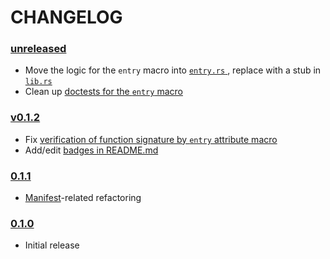 # CHANGELOG

### [unreleased](https://github.com/speelbarrow/weensy.rs/blob/main)
- Move the logic for the `entry` macro into [`entry.rs`
  ](https://github.com/speelbarrow/weensy.rs/blob/proc-macro/src/entry.rs#L12), replace with a stub in [`lib.rs`
  ](https://github.com/speelbarrow/weensy.rs/blob/proc-macro/src/lib.rs#L45)
- Clean up [doctests for the `entry` macro](https://github.com/speelbarrow/weensy.rs/blob/proc-macro/src/lib.rs#L10)

### [v0.1.2](https://github.com/speelbarrow/weensy.rs/blob/v0.1.2)
- Fix [verification of function signature by `entry` attribute
  macro](https://github.com/speelbarrow/weensy.rs/blob/v0.1.2/proc-macro/src/lib.rs#L88)
- Add/edit [badges in README.md](https://github.com/speelbarrow/weensy.rs/blob/v0.1.2/README.md?plain=1#L1)

### [0.1.1](https://github.com/speelbarrow/weensy.rs/blob/v0.1.1)
- [Manifest](https://github.com/speelbarrow/weensy.rs/blob/v0.1.1/Cargo.toml)-related refactoring

### [0.1.0](https://github.com/speelbarrow/weensy.rs/blob/v0.1.0)
- Initial release
